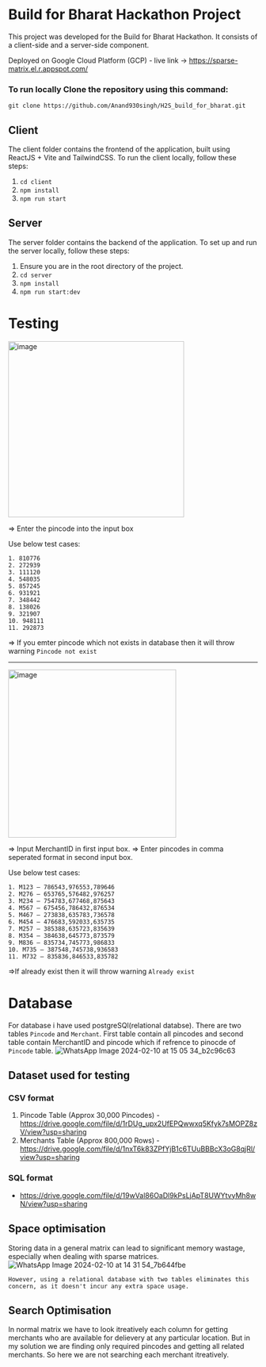 # Build for Bharat Hackathon Project

This project was developed for the Build for Bharat Hackathon. It consists of a client-side and a server-side component.

Deployed on Google Cloud Platform (GCP) - live link -> https://sparse-matrix.el.r.appspot.com/

### To run locally Clone the repository using this command:

```git clone https://github.com/Anand930singh/H2S_build_for_bharat.git```

## Client

The client folder contains the frontend of the application, built using ReactJS + Vite and TailwindCSS. To run the client locally, follow these steps:

1. ```cd client```
2. ```npm install```
3. ```npm run start```

## Server
The server folder contains the backend of the application. To set up and run the server locally, follow these steps:

1. Ensure you are in the root directory of the project.
2. ```cd server```
3. ```npm install```
4. ```npm run start:dev```

# Testing

<img width="355" alt="image" src="https://github.com/Anand930singh/H2S_build_for_bharat/assets/99159646/1ebb001d-7ca6-401d-8959-fbb0d5d325b0">

=> Enter the pincode into the input box

Use below test cases:
```
1. 810776
2. 272939
3. 111120
4. 548035
5. 857245
6. 931921
7. 348442
8. 138026
9. 321907
10. 948111
11. 292873
```

=> If you emter pincode which not exists in database then it will throw warning ```Pincode not exist```

---------------------------------------------------------------------------------------------------------------------------------------------------------------------------------------------------

<img width="339" alt="image" src="https://github.com/Anand930singh/H2S_build_for_bharat/assets/99159646/5e2f72ad-0547-4c9b-abb8-bbd0bc629b9c">

=> Input MerchantID in first input box.
=> Enter pincodes in comma seperated format in second input box.

Use below test cases:
```
1. M123 – 786543,976553,789646
2. M276 – 653765,576482,976257
3. M234 – 754783,677468,875643
4. M567 – 675456,786432,876534
5. M467 – 273838,635783,736578
6. M454 – 476683,592033,635735
7. M257 – 385388,635723,835639
8. M354 – 384638,645773,873579
9. M836 – 835734,745773,986833
10. M735 – 387548,745738,936583
11. M732 – 835836,846533,835782
```
=>If already exist then it will throw warning ```Already exist```


# Database

For database i have used postgreSQl(relational databse). There are two tables ```Pincode``` and ```Merchant```. First table contain all pincodes and second table contain MerchantID and pincode which if refrence to pinocde of ```Pincode``` table.
![WhatsApp Image 2024-02-10 at 15 05 34_b2c96c63](https://github.com/Anand930singh/H2S_build_for_bharat/assets/99159646/51f32ce0-666f-48b7-96d7-0188053d4900)

## Dataset used for testing

### CSV format
1. Pincode Table (Approx 30,000 Pincodes) - https://drive.google.com/file/d/1rDUg_upx2UfEPQwwxq5Kfyk7sMOPZ8zV/view?usp=sharing  
2. Merchants Table (Approx 800,000 Rows) - https://drive.google.com/file/d/1nxT6k83ZPfYjB1c6TUuBBBcX3oG8qjRl/view?usp=sharing

### SQL format
- https://drive.google.com/file/d/19wVal86OaDl9kPsLjApT8UWYtvyMh8wN/view?usp=sharing

## Space optimisation
Storing data in a general matrix can lead to significant memory wastage, especially when dealing with sparse matrices.
![WhatsApp Image 2024-02-10 at 14 31 54_7b644fbe](https://github.com/Anand930singh/H2S_build_for_bharat/assets/99159646/3510ca5d-4c9d-4332-85fa-032d079bdc98)

```However, using a relational database with two tables eliminates this concern, as it doesn't incur any extra space usage.```

## Search Optimisation
In normal matrix we have to look itreatively each column for getting merchants who are available for delievery at any particular location.
But in my solution we are finding only required pincodes and getting all related merchants.
So here we are not searching each merchant itreatively.
 

